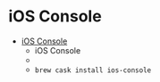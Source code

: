 # iOS Console
- [iOS Console](https://lemonjar.com/iosconsole/)
  -  iOS Console
  - 
  - `brew cask install ios-console`
